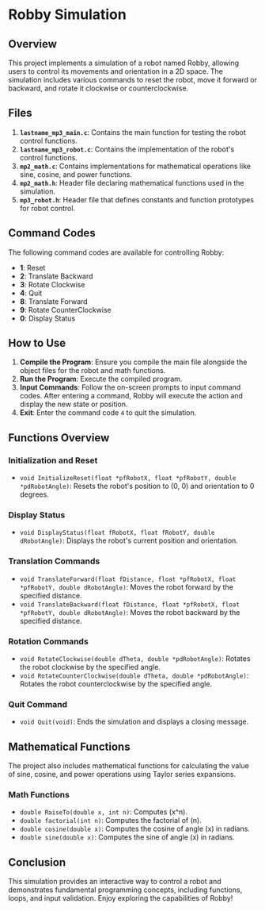 # Robby Simulation

## Overview

This project implements a simulation of a robot named Robby, allowing users to control its movements and orientation in a 2D space. The simulation includes various commands to reset the robot, move it forward or backward, and rotate it clockwise or counterclockwise.

## Files

1. **`lastname_mp3_main.c`**: Contains the main function for testing the robot control functions.
2. **`lastname_mp3_robot.c`**: Contains the implementation of the robot's control functions.
3. **`mp2_math.c`**: Contains implementations for mathematical operations like sine, cosine, and power functions.
4. **`mp2_math.h`**: Header file declaring mathematical functions used in the simulation.
5. **`mp3_robot.h`**: Header file that defines constants and function prototypes for robot control.

## Command Codes

The following command codes are available for controlling Robby:

- **1**: Reset
- **2**: Translate Backward
- **3**: Rotate Clockwise
- **4**: Quit
- **8**: Translate Forward
- **9**: Rotate CounterClockwise
- **0**: Display Status

## How to Use

1. **Compile the Program**: Ensure you compile the main file alongside the object files for the robot and math functions.
2. **Run the Program**: Execute the compiled program.
3. **Input Commands**: Follow the on-screen prompts to input command codes. After entering a command, Robby will execute the action and display the new state or position.
4. **Exit**: Enter the command code `4` to quit the simulation.

## Functions Overview

### Initialization and Reset
- `void InitializeReset(float *pfRobotX, float *pfRobotY, double *pdRobotAngle)`: Resets the robot's position to (0, 0) and orientation to 0 degrees.

### Display Status
- `void DisplayStatus(float fRobotX, float fRobotY, double dRobotAngle)`: Displays the robot's current position and orientation.

### Translation Commands
- `void TranslateForward(float fDistance, float *pfRobotX, float *pfRobotY, double dRobotAngle)`: Moves the robot forward by the specified distance.
- `void TranslateBackward(float fDistance, float *pfRobotX, float *pfRobotY, double dRobotAngle)`: Moves the robot backward by the specified distance.

### Rotation Commands
- `void RotateClockwise(double dTheta, double *pdRobotAngle)`: Rotates the robot clockwise by the specified angle.
- `void RotateCounterClockwise(double dTheta, double *pdRobotAngle)`: Rotates the robot counterclockwise by the specified angle.

### Quit Command
- `void Quit(void)`: Ends the simulation and displays a closing message.

## Mathematical Functions
The project also includes mathematical functions for calculating the value of sine, cosine, and power operations using Taylor series expansions.

### Math Functions
- `double RaiseTo(double x, int n)`: Computes \(x^n\).
- `double factorial(int n)`: Computes the factorial of \(n\).
- `double cosine(double x)`: Computes the cosine of angle \(x\) in radians.
- `double sine(double x)`: Computes the sine of angle \(x\) in radians.

## Conclusion
This simulation provides an interactive way to control a robot and demonstrates fundamental programming concepts, including functions, loops, and input validation. Enjoy exploring the capabilities of Robby!
